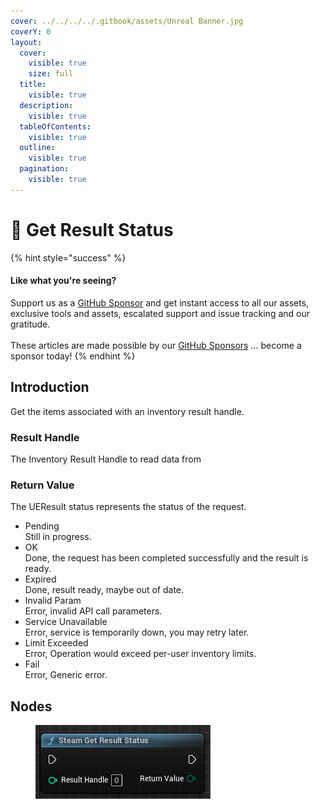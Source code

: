 ```yaml
---
cover: ../../../../.gitbook/assets/Unreal Banner.jpg
coverY: 0
layout:
  cover:
    visible: true
    size: full
  title:
    visible: true
  description:
    visible: true
  tableOfContents:
    visible: true
  outline:
    visible: true
  pagination:
    visible: true
---
```


# 🔵 Get Result Status

{% hint style="success" %}
#### Like what you're seeing?

Support us as a [GitHub Sponsor](../../../../where-to-buy/become-a-sponsor.md) and get instant access to all our assets, exclusive tools and assets, escalated support and issue tracking and our gratitude.\
\
These articles are made possible by our [GitHub Sponsors](../../../../where-to-buy/become-a-sponsor.md) ... become a sponsor today!
{% endhint %}

## Introduction

Get the items associated with an inventory result handle.

### Result Handle

The Inventory Result Handle to read data from

### Return Value

The UEResult status represents the status of the request.

* Pending\
  Still in progress.
* OK\
  Done, the request has been completed successfully and the result is ready.
* Expired\
  Done, result ready, maybe out of date.
* Invalid Param\
  Error, invalid API call parameters.
* Service Unavailable\
  Error, service is temporarily down, you may retry later.
* Limit Exceeded\
  Error, Operation would exceed per-user inventory limits.
* Fail\
  Error, Generic error.

## Nodes

<figure><img src="../../../../.gitbook/assets/image (227).png" alt=""><figcaption></figcaption></figure>
